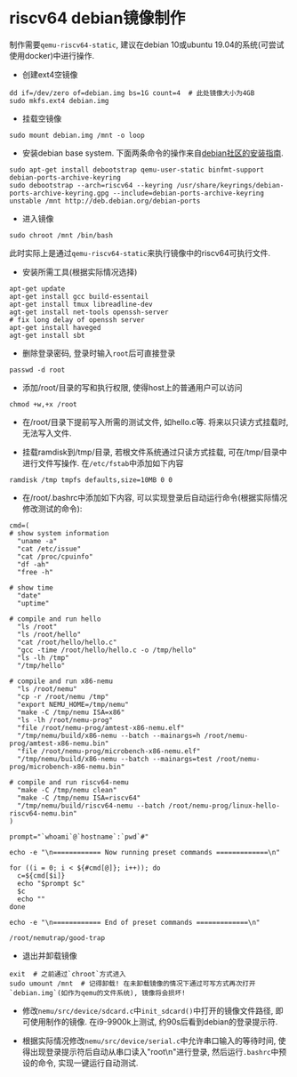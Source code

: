 
# riscv64 debian镜像制作

制作需要`qemu-riscv64-static`, 建议在debian 10或ubuntu 19.04的系统(可尝试使用docker)中进行操作.

* 创建ext4空镜像
```
dd if=/dev/zero of=debian.img bs=1G count=4  # 此处镜像大小为4GB
sudo mkfs.ext4 debian.img
```

* 挂载空镜像
```
sudo mount debian.img /mnt -o loop
```

* 安装debian base system.
下面两条命令的操作来自[debian社区的安装指南](https://wiki.debian.org/RISC-V#debootstrap).
```
sudo apt-get install debootstrap qemu-user-static binfmt-support debian-ports-archive-keyring
sudo debootstrap --arch=riscv64 --keyring /usr/share/keyrings/debian-ports-archive-keyring.gpg --include=debian-ports-archive-keyring unstable /mnt http://deb.debian.org/debian-ports
```

* 进入镜像
```
sudo chroot /mnt /bin/bash
```
此时实际上是通过`qemu-riscv64-static`来执行镜像中的riscv64可执行文件.

* 安装所需工具(根据实际情况选择)
```
apt-get update
apt-get install gcc build-essentail
apt-get install tmux libreadline-dev
agt-get install net-tools openssh-server
# fix long delay of openssh server
apt-get install haveged
agt-get install sbt
```

* 删除登录密码, 登录时输入`root`后可直接登录
```
passwd -d root
```

* 添加/root/目录的写和执行权限, 使得host上的普通用户可以访问
```
chmod +w,+x /root
```

* 在/root/目录下提前写入所需的测试文件, 如hello.c等. 将来以只读方式挂载时, 无法写入文件.

* 挂载ramdisk到/tmp/目录, 若根文件系统通过只读方式挂载, 可在/tmp/目录中进行文件写操作.
在`/etc/fstab`中添加如下内容
```
ramdisk /tmp tmpfs defaults,size=10MB 0 0
```

* 在/root/.bashrc中添加如下内容, 可以实现登录后自动运行命令(根据实际情况修改测试的命令):
```
cmd=(
# show system information
  "uname -a"
  "cat /etc/issue"
  "cat /proc/cpuinfo"
  "df -ah"
  "free -h"

# show time
  "date"
  "uptime"

# compile and run hello
  "ls /root"
  "ls /root/hello"
  "cat /root/hello/hello.c"
  "gcc -time /root/hello/hello.c -o /tmp/hello"
  "ls -lh /tmp"
  "/tmp/hello"

# compile and run x86-nemu
  "ls /root/nemu"
  "cp -r /root/nemu /tmp"
  "export NEMU_HOME=/tmp/nemu"
  "make -C /tmp/nemu ISA=x86"
  "ls -lh /root/nemu-prog"
  "file /root/nemu-prog/amtest-x86-nemu.elf"
  "/tmp/nemu/build/x86-nemu --batch --mainargs=h /root/nemu-prog/amtest-x86-nemu.bin"
  "file /root/nemu-prog/microbench-x86-nemu.elf"
  "/tmp/nemu/build/x86-nemu --batch --mainargs=test /root/nemu-prog/microbench-x86-nemu.bin"

# compile and run riscv64-nemu
  "make -C /tmp/nemu clean"
  "make -C /tmp/nemu ISA=riscv64"
  "/tmp/nemu/build/riscv64-nemu --batch /root/nemu-prog/linux-hello-riscv64-nemu.bin"
)

prompt="`whoami`@`hostname`:`pwd`#"

echo -e "\n============ Now running preset commands =============\n"

for ((i = 0; i < ${#cmd[@]}; i++)); do
  c=${cmd[$i]}
  echo "$prompt $c"
  $c
  echo ""
done

echo -e "\n============ End of preset commands =============\n"

/root/nemutrap/good-trap
```

* 退出并卸载镜像
```
exit  # 之前通过`chroot`方式进入
sudo umount /mnt  # 记得卸载! 在未卸载镜像的情况下通过可写方式再次打开`debian.img`(如作为qemu的文件系统), 镜像将会损坏!
```

* 修改`nemu/src/device/sdcard.c`中`init_sdcard()`中打开的镜像文件路径, 即可使用制作的镜像.
在i9-9900k上测试, 约90s后看到debian的登录提示符.

* 根据实际情况修改`nemu/src/device/serial.c`中允许串口输入的等待时间,
使得出现登录提示符后自动从串口读入"root\n"进行登录, 然后运行`.bashrc`中预设的命令,
实现一键运行自动测试.
